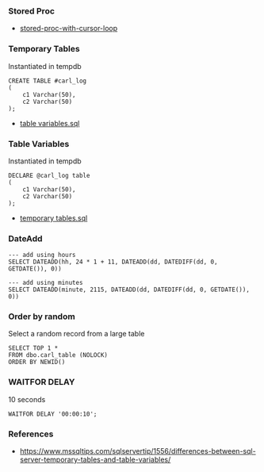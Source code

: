 ### Stored Proc

* [stored-proc-with-cursor-loop](stored-proc-with-cursor-loop.md)

### Temporary Tables

Instantiated in tempdb

```
CREATE TABLE #carl_log
(
	c1 Varchar(50), 
	c2 Varchar(50) 
);
```

* [table variables.sql](<https://github.com/carlpaton/SQLStatements/blob/master/mssql/General/table%20variables.sql>)

### Table Variables

Instantiated in tempdb

```
DECLARE @carl_log table 
( 
	c1 Varchar(50), 
	c2 Varchar(50)
);
```

* [temporary tables.sql](<https://github.com/carlpaton/SQLStatements/blob/master/mssql/General/temporary%20tables.sql>)

### DateAdd

```
--- add using hours
SELECT DATEADD(hh, 24 * 1 + 11, DATEADD(dd, DATEDIFF(dd, 0, GETDATE()), 0))

--- add using minutes
SELECT DATEADD(minute, 2115, DATEADD(dd, DATEDIFF(dd, 0, GETDATE()), 0))
```

### Order by random

Select a random record from a large table

```
SELECT TOP 1 *
FROM dbo.carl_table (NOLOCK)
ORDER BY NEWID()
```

### WAITFOR DELAY

10 seconds

```
WAITFOR DELAY '00:00:10';
```

### References

* <https://www.mssqltips.com/sqlservertip/1556/differences-between-sql-server-temporary-tables-and-table-variables/>
